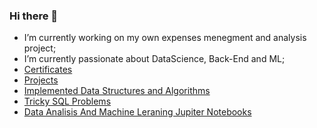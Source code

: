 ### Hi there 👋


- I’m currently working on my own expenses menegment and analysis project;
- I’m currently passionate about DataScience, Back-End and ML;
- [Certificates](https://github.com/CERTIFICATES-CV/CV_CERTIFICATES)
- [Projects](https://github.com/ML-DS-PROJECTS)
- [Implemented Data Structures and Algorithms](https://github.com/DATA-STRUCTURES-PROJECTS)
- [Tricky SQL Problems](https://github.com/TRICKY-SQL-PROBLEMS)
- [Data Analisis And Machine Leraning Jupiter Notebooks](https://github.com/DATA-ANALYSIS-NOTEBOOKS)
